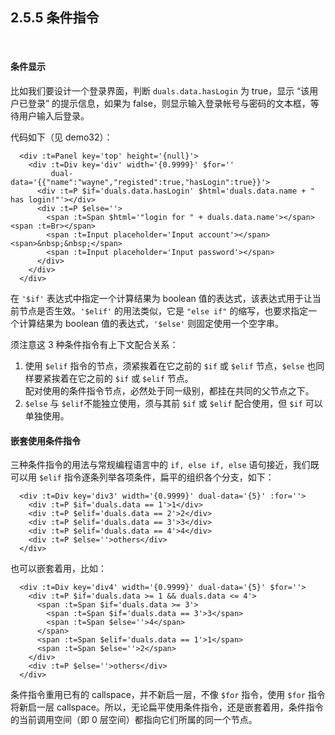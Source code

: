 2.5.5 条件指令
------------

&nbsp;

#### 条件显示

比如我们要设计一个登录界面，判断 `duals.data.hasLogin` 为 true，显示 “该用户已登录” 的提示信息，如果为 false，则显示输入登录帐号与密码的文本框，等待用户输入后登录。

代码如下（见 demo32）：

```
  <div :t=Panel key='top' height='{null}'>
    <div :t=Div key='div' width='{0.9999}' $for=''
         dual-data='{{"name":"wayne","registed":true,"hasLogin":true}}'>
      <div :t=P $if='duals.data.hasLogin' $html='duals.data.name + " has login!"'></div>
      <div :t=P $else=''>
        <span :t=Span $html='"login for " + duals.data.name'></span><span :t=Br></span>
        <span :t=Input placeholder='Input account'></span><span>&nbsp;&nbsp;</span>
        <span :t=Input placeholder='Input password'></span>
      </div>
    </div>
  </div>
```

在 `'$if'` 表达式中指定一个计算结果为 boolean 值的表达式，该表达式用于让当前节点是否生效。`'$elif'` 的用法类似，它是 `"else if"` 的缩写，也要求指定一个计算结果为 boolean 值的表达式，`'$else'` 则固定使用一个空字串。

须注意这 3 种条件指令有上下文配合关系：

1. 使用 `$elif` 指令的节点，须紧挨着在它之前的 `$if` 或 `$elif` 节点，`$else` 也同样要紧挨着在它之前的 `$if` 或 `$elif` 节点。   
配对使用的条件指令节点，必然处于同一级别，都挂在共同的父节点之下。
2. `$else` 与 `$elif`不能独立使用，须与其前 `$if` 或 `$elif` 配合使用，但 `$if` 可以单独使用。

#### 嵌套使用条件指令

三种条件指令的用法与常规编程语言中的 `if, else if, else` 语句接近，我们既可以用 `$elif` 指令逐条列举各项条件，扁平的组织各个分支，如下：

```
  <div :t=Div key='div3' width='{0.9999}' dual-data='{5}' :for=''>
    <div :t=P $if='duals.data == 1'>1</div>
    <div :t=P $elif='duals.data == 2'>2</div>
    <div :t=P $elif='duals.data == 3'>3</div>
    <div :t=P $elif='duals.data == 4'>4</div>
    <div :t=P $else=''>others</div>
  </div>
```

也可以嵌套着用，比如：

```
  <div :t=Div key='div4' width='{0.9999}' dual-data='{5}' $for=''>
    <div :t=P $if='duals.data >= 1 && duals.data <= 4'>
      <span :t=Span $if='duals.data >= 3'>
        <span :t=Span $if='duals.data == 3'>3</span>
        <span :t=Span $else=''>4</span>
      </span>
      <span :t=Span $elif='duals.data == 1'>1</span>
      <span :t=Span $else=''>2</span>
    </div>
    <div :t=P $else=''>others</div>
  </div>
```

条件指令重用已有的 callspace，并不新启一层，不像 `$for` 指令，使用 `$for` 指令将新启一层 callspace。所以，无论扁平使用条件指令，还是嵌套着用，条件指令的当前调用空间（即 0 层空间）都指向它们所属的同一个节点。

&nbsp;
